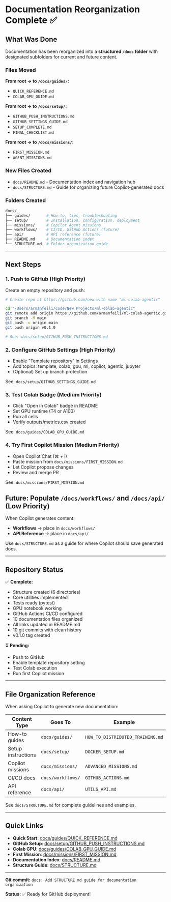 # Documentation Reorganization Complete ✅

## What Was Done

Documentation has been reorganized into a **structured `/docs` folder** with designated subfolders for current and future content.

### Files Moved

**From root → to `/docs/guides/`:**

- `QUICK_REFERENCE.md`
- `COLAB_GPU_GUIDE.md`

**From root → to `/docs/setup/`:**

- `GITHUB_PUSH_INSTRUCTIONS.md`
- `GITHUB_SETTINGS_GUIDE.md`
- `SETUP_COMPLETE.md`
- `FINAL_CHECKLIST.md`

**From root → to `/docs/missions/`:**

- `FIRST_MISSION.md`
- `AGENT_MISSIONS.md`

### New Files Created

- `docs/README.md` - Documentation index and navigation hub
- `docs/STRUCTURE.md` - Guide for organizing future Copilot-generated docs

### Folders Created

```bash
docs/
├── guides/       # How-to, tips, troubleshooting
├── setup/        # Installation, configuration, deployment  
├── missions/     # Copilot Agent missions
├── workflows/    # CI/CD, GitHub Actions (future)
├── api/          # API reference (future)
├── README.md     # Documentation index
└── STRUCTURE.md  # Folder organization guide
```

---

## Next Steps

### 1. Push to GitHub (High Priority)

Create an empty repository and push:

```bash
# Create repo at https://github.com/new with name "ml-colab-agentic"

cd "/Users/armanfeili/code/New Projects/ml-colab-agentic"
git remote add origin https://github.com/armanfeili/ml-colab-agentic.git
git branch -M main
git push -u origin main
git push origin v0.1.0

# See: docs/setup/GITHUB_PUSH_INSTRUCTIONS.md
```

### 2. Configure GitHub Settings (High Priority)

- Enable "Template repository" in Settings
- Add topics: template, colab, gpu, ml, copilot, agentic, jupyter
- (Optional) Set up branch protection

See: `docs/setup/GITHUB_SETTINGS_GUIDE.md`

### 3. Test Colab Badge (Medium Priority)

- Click "Open in Colab" badge in README
- Set GPU runtime (T4 or A100)
- Run all cells
- Verify outputs/metrics.csv created

See: `docs/guides/COLAB_GPU_GUIDE.md`

### 4. Try First Copilot Mission (Medium Priority)

- Open Copilot Chat (⌘ + i)
- Paste mission from `docs/missions/FIRST_MISSION.md`
- Let Copilot propose changes
- Review and merge PR

See: `docs/missions/FIRST_MISSION.md`

## Future: Populate `/docs/workflows/` and `/docs/api/` (Low Priority)

When Copilot generates content:

- **Workflows** → place in `docs/workflows/`
- **API Reference** → place in `docs/api/`

Use `docs/STRUCTURE.md` as a guide for where Copilot should save generated docs.

---

## Repository Status

✅ **Complete:**

- Structure created (6 directories)
- Core utilities implemented
- Tests ready (pytest)
- GPU notebook working
- GitHub Actions CI/CD configured
- 10 documentation files organized
- All links updated in README.md
- 10 git commits with clean history
- v0.1.0 tag created

⏳ **Pending:**

- Push to GitHub
- Enable template repository setting
- Test Colab execution
- Run first Copilot mission

---

## File Organization Reference

When asking Copilot to generate new documentation:

| Content Type | Goes To | Example |
|---|---|---|
| How-to guides | `docs/guides/` | `HOW_TO_DISTRIBUTED_TRAINING.md` |
| Setup instructions | `docs/setup/` | `DOCKER_SETUP.md` |
| Copilot missions | `docs/missions/` | `ADVANCED_MISSIONS.md` |
| CI/CD docs | `docs/workflows/` | `GITHUB_ACTIONS.md` |
| API reference | `docs/api/` | `UTILS_API.md` |

See `docs/STRUCTURE.md` for complete guidelines and examples.

---

## Quick Links

- **Quick Start**: [docs/guides/QUICK_REFERENCE.md](../docs/guides/QUICK_REFERENCE.md)
- **GitHub Setup**: [docs/setup/GITHUB_PUSH_INSTRUCTIONS.md](../docs/setup/GITHUB_PUSH_INSTRUCTIONS.md)
- **Colab GPU**: [docs/guides/COLAB_GPU_GUIDE.md](../docs/guides/COLAB_GPU_GUIDE.md)
- **First Mission**: [docs/missions/FIRST_MISSION.md](../docs/missions/FIRST_MISSION.md)
- **Documentation Index**: [docs/README.md](../docs/README.md)
- **Structure Guide**: [docs/STRUCTURE.md](../docs/STRUCTURE.md)

---

**Git commit:** `docs: Add STRUCTURE.md guide for documentation organization`

**Status:** ✅ Ready for GitHub deployment!
